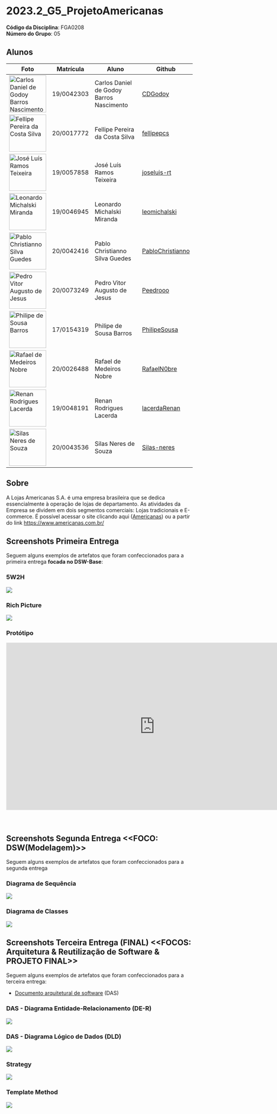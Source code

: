 # 2023.2_G5_ProjetoAmericanas

**Código da Disciplina**: FGA0208<br>
**Número do Grupo**: 05<br>

## Alunos
| Foto | Matrícula | Aluno | Github |
| --- | --- | --- | --- |
| <img src="https://github.com/CDGodoy.png?size=100" width="100px;" alt="Carlos Daniel de Godoy Barros Nascimento"/> | 19/0042303 | Carlos Daniel de Godoy Barros Nascimento | [CDGodoy](https://github.com/CDGodoy) |
| <img src="https://github.com/fellipepcs.png?size=100" width="100px;" alt="Fellipe Pereira da Costa Silva"/> | 20/0017772 | Fellipe Pereira da Costa Silva | [fellipepcs](https://github.com/fellipepcs) |
| <img src="https://github.com/joseluis-rt.png?size=100" width="100px;" alt="José Luís Ramos Teixeira"/> | 19/0057858 | José Luís Ramos Teixeira | [joseluis-rt](https://github.com/joseluis-rt) |
| <img src="https://github.com/leomichalski.png?size=100" width="100px;" alt="Leonardo Michalski Miranda"/> | 19/0046945 | Leonardo Michalski Miranda | [leomichalski](https://github.com/leomichalski) |
| <img src="https://github.com/PabloChristianno.png?size=100" width="100px;" alt="Pablo Christianno Silva Guedes"/> | 20/0042416 | Pablo Christianno Silva Guedes | [PabloChristianno](https://github.com/PabloChristianno) |
| <img src="https://github.com/Peedrooo.png?size=100" width="100px;" alt="Pedro Vitor Augusto de Jesus"/> | 20/0073249 | Pedro Vitor Augusto de Jesus | [Peedrooo](https://github.com/Peedrooo) |
| <img src="https://github.com/PhilipeSousa.png?size=100" width="100px;" alt="Philipe de Sousa Barros"/> | 17/0154319 | Philipe de Sousa Barros | [PhilipeSousa](https://github.com/PhilipeSousa) |
| <img src="https://github.com/RafaelN0bre.png?size=100" width="100px;" alt="Rafael de Medeiros Nobre"/> | 20/0026488 | Rafael de Medeiros Nobre | [RafaelN0bre](https://github.com/RafaelN0bre) |
| <img src="https://github.com/lacerdaRenan.png?size=100" width="100px;" alt="Renan Rodrigues Lacerda"/> | 19/0048191 | Renan Rodrigues Lacerda | [lacerdaRenan](https://github.com/lacerdaRenan) |
| <img src="https://github.com/Silas-neres.png?size=100" width="100px;" alt="Silas Neres de Souza"/> | 20/0043536 | Silas Neres de Souza | [Silas-neres](https://github.com/Silas-neres) |


## Sobre 
A Lojas Americanas S.A. é uma empresa brasileira que se dedica essencialmente à operação de lojas de departamento. As atividades da Empresa se dividem em dois segmentos comerciais: Lojas tradicionais e E-commerce. É possível acessar o site clicando aqui ([Americanas](https://www.americanas.com.br/)) ou a partir do link https://www.americanas.com.br/

## Screenshots Primeira Entrega

Seguem alguns exemplos de artefatos que foram confeccionados para a primeira entrega **focada no DSW-Base**:

### 5W2H
<img src="./img/5W2H.png">

### Rich Picture
<img src="./img/rich-picture.png">

### Protótipo
<iframe style="border: 1px solid rgba(0, 0, 0, 0.1);" width="800" height="450" src="https://www.figma.com/embed?embed_host=share&url=https%3A%2F%2Fwww.figma.com%2Ffile%2FsadFglPOkHgTv1tOKPi0wG%2FNovo-Prot%25C3%25B3tipo%3Ftype%3Ddesign%26node-id%3D0%253A1%26mode%3Ddesign%26t%3DCfHf9NXI1UCuwIma-1" allowfullscreen></iframe>

</br>
</br>
</br>

## Screenshots Segunda Entrega <<FOCO: DSW(Modelagem)>>
Seguem alguns exemplos de artefatos que foram confeccionados para a segunda entrega

### Diagrama de Sequência
<img src="./img/Diagrama_de_sequencia_g5f.png">

### Diagrama de Classes
<img src="./img/diagrama-de-classes.png">

<!--
## <<FOCO: DSW(Padrões de Projeto)>>
Esse módulo/tópico será avaliado via Prova.
Portanto, sem necessidade de Screenshots.
-->

## Screenshots Terceira Entrega (FINAL) <<FOCOS: Arquitetura & Reutilização de Software & PROJETO FINAL>>
Seguem alguns exemplos de artefatos que foram confeccionados para a terceira entrega:

- [Documento arquitetural de software](./4.1.1.DAS.md) (DAS)

### DAS - Diagrama Entidade-Relacionamento (DE-R)
<img src="./img/DER_novo.jpeg">

### DAS - Diagrama Lógico de Dados (DLD)
<img src="./img/logico_novo.jpeg">

### Strategy
<img src="./img/strategy.jpg">

### Template Method
<img src="./img/padrao_template_method.png">









<!--
## Descritivo dos Principais Aspectos Técnicos 
**Principal(is) Metodologia(s) Adotada(s)**: xxxxxx<br>
**Principais Linguagens Utilizadas e/ou Pretendidas**: xxxxxx<br>
**Principais Tecnologias Utilizadas e/ou Pretendidas**: xxxxxx<br>
**Principal(is) Estilo(s) Arquitetural(is) Adotado(s)**: xxxxxx<br>

## Há algo a ser executado?

( ) SIM

( ) NÃO

Se SIM, insira um manual (ou um script) para auxiliar ainda mais os interessados na execução.

## Informações Complementares 
Quaisquer outras informações adicionais podem ser descritas nessa seção.
-->
